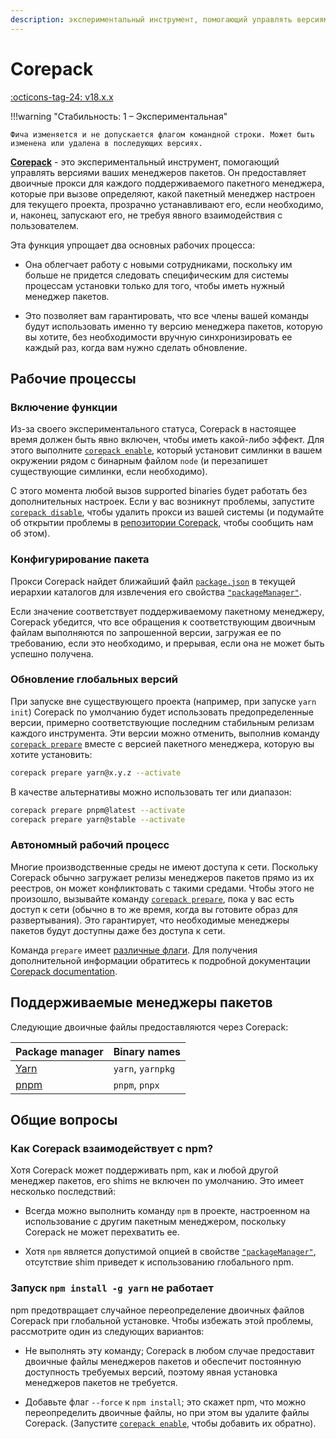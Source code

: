 ```yaml
---
description: экспериментальный инструмент, помогающий управлять версиями ваших менеджеров пакетов
---
```


# Corepack

[:octicons-tag-24: v18.x.x](https://nodejs.org/docs/latest-v18.x/api/corepack.html)

!!!warning "Стабильность: 1 – Экспериментальная"

    Фича изменяется и не допускается флагом командной строки. Может быть изменена или удалена в последующих версиях.

**[Corepack](https://github.com/nodejs/corepack)** - это экспериментальный инструмент, помогающий управлять версиями ваших менеджеров пакетов. Он предоставляет двоичные прокси для каждого поддерживаемого пакетного менеджера, которые при вызове определяют, какой пакетный менеджер настроен для текущего проекта, прозрачно устанавливают его, если необходимо, и, наконец, запускают его, не требуя явного взаимодействия с пользователем.

Эта функция упрощает два основных рабочих процесса:

-   Она облегчает работу с новыми сотрудниками, поскольку им больше не придется следовать специфическим для системы процессам установки только для того, чтобы иметь нужный менеджер пакетов.

-   Это позволяет вам гарантировать, что все члены вашей команды будут использовать именно ту версию менеджера пакетов, которую вы хотите, без необходимости вручную синхронизировать ее каждый раз, когда вам нужно сделать обновление.

## Рабочие процессы

### Включение функции

Из-за своего экспериментального статуса, Corepack в настоящее время должен быть явно включен, чтобы иметь какой-либо эффект. Для этого выполните [`corepack enable`](https://github.com/nodejs/corepack#corepack-enable--name), который установит симлинки в вашем окружении рядом с бинарным файлом `node` (и перезапишет существующие симлинки, если необходимо).

С этого момента любой вызов supported binaries будет работать без дополнительных настроек. Если у вас возникнут проблемы, запустите [`corepack disable`](https://github.com/nodejs/corepack#corepack-disable--name), чтобы удалить прокси из вашей системы (и подумайте об открытии проблемы в [репозитории Corepack](https://github.com/nodejs/corepack), чтобы сообщить нам об этом).

### Конфигурирование пакета

Прокси Corepack найдет ближайший файл [`package.json`](packages.md#nodejs-packagejson-field-definitions) в текущей иерархии каталогов для извлечения его свойства [`"packageManager"`](packages.md#packagemanager).

Если значение соответствует поддерживаемому пакетному менеджеру, Corepack убедится, что все обращения к соответствующим двоичным файлам выполняются по запрошенной версии, загружая ее по требованию, если это необходимо, и прерывая, если она не может быть успешно получена.

### Обновление глобальных версий

При запуске вне существующего проекта (например, при запуске `yarn init`) Corepack по умолчанию будет использовать предопределенные версии, примерно соответствующие последним стабильным релизам каждого инструмента. Эти версии можно отменить, выполнив команду [`corepack prepare`](https://github.com/nodejs/corepack#corepack-prepare--nameversion) вместе с версией пакетного менеджера, которую вы хотите установить:

```bash
corepack prepare yarn@x.y.z --activate
```

В качестве альтернативы можно использовать тег или диапазон:

```bash
corepack prepare pnpm@latest --activate
corepack prepare yarn@stable --activate
```

### Автономный рабочий процесс

Многие производственные среды не имеют доступа к сети. Поскольку Corepack обычно загружает релизы менеджеров пакетов прямо из их реестров, он может конфликтовать с такими средами. Чтобы этого не произошло, вызывайте команду [`corepack prepare`](https://github.com/nodejs/corepack#corepack-prepare--nameversion), пока у вас есть доступ к сети (обычно в то же время, когда вы готовите образ для развертывания). Это гарантирует, что необходимые менеджеры пакетов будут доступны даже без доступа к сети.

Команда `prepare` имеет [различные флаги](https://github.com/nodejs/corepack#utility-commands). Для получения дополнительной информации обратитесь к подробной документации [Corepack documentation](https://github.com/nodejs/corepack#readme).

## Поддерживаемые менеджеры пакетов

Следующие двоичные файлы предоставляются через Corepack:

<table>
<thead>
<tr class="header">
<th>Package manager</th>
<th>Binary names</th>
</tr>
</thead>
<tbody>
<tr class="odd">
<td><a href="https://yarnpkg.com">Yarn</a></td>
<td><code>yarn</code>, <code>yarnpkg</code></td>
</tr>
<tr class="even">
<td><a href="https://pnpm.js.org">pnpm</a></td>
<td><code>pnpm</code>, <code>pnpx</code></td>
</tr>
</tbody>
</table>

## Общие вопросы

### Как Corepack взаимодействует с npm?

Хотя Corepack может поддерживать npm, как и любой другой менеджер пакетов, его shims не включен по умолчанию. Это имеет несколько последствий:

-   Всегда можно выполнить команду `npm` в проекте, настроенном на использование с другим пакетным менеджером, поскольку Corepack не может перехватить ее.

-   Хотя `npm` является допустимой опцией в свойстве [`"packageManager"`](packages.md#packagemanager), отсутствие shim приведет к использованию глобального npm.

### Запуск `npm install -g yarn` не работает

npm предотвращает случайное переопределение двоичных файлов Corepack при глобальной установке. Чтобы избежать этой проблемы, рассмотрите один из следующих вариантов:

-   Не выполнять эту команду; Corepack в любом случае предоставит двоичные файлы менеджеров пакетов и обеспечит постоянную доступность требуемых версий, поэтому явная установка менеджеров пакетов не требуется.

-   Добавьте флаг `--force` к `npm install`; это скажет npm, что можно переопределить двоичные файлы, но при этом вы удалите файлы Corepack. (Запустите [`corepack enable`](https://github.com/nodejs/corepack#corepack-enable--name), чтобы добавить их обратно).
